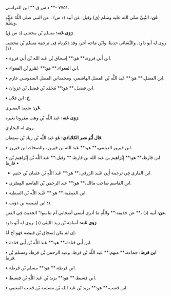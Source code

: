 ٧٧٥١ -** د س ق:** ابن الفراسي.

**عَن:** النَّبِيِّ صلى الله عليه وسلم (ق) وقيل: عَن أبيه (د س) ، عن النبي صلى اللَّهُ عَلَيْهِ وسَلَّمَ.

**رَوَى عَنه:** مسلم بْن مخشي (د س ق) .

روى له أبو داود، والنَّسَائي حديثا، وابْن ماجه أخر، وقد ذكرناه فِي ترجمة مسلم بْن مخشي (١) .

• ابن أَبي فروة،** هو:** إسحاق بْن عَبد الله بْن أَبي فروة.

• ابن الفغواء،** هو:** عَمْرو بْن الفغواء.

• ابن الفضل،** هو:** عَبد اللَّه بْن الفضل الهاشمي، ومحمدابن الفضل السدوسي عارم.

• ابن فضيل،** هو:** مُحَمَّد بْن فضيل بْن غزوان.

**• خ:** ابن فلان.

**عَن:** سَعِيد المقبري.

**رَوَى عَنه:** عَبد اللَّه بْن وهب مقرونا بغيره.

روى له البخاري.

**قال أَبُو نصر الكلاباذي:** هُوَ عَبد اللَّه بْن زياد بْن سمعان.

• ابن فيروز الديلمي،** هو:** عَبد الله بن فيروز، والضحاك ابن فيروز.

• ابن قارظ،** هو:** إِبْرَاهِيم بن عَبد الله بن قارظ،** وقيل:** عَبد اللَّه بْن إِبْرَاهِيم بْن قارظ •

- ابن القاري فِي ترجمة أَبِي عُبَيد الزرقي،** هو:** عَبد اللَّهِ بْن عثمان بْن خثيم.

• ابن القاسم صاحب مالك،** هو:** عبد الرحمن بْن القاسم المِصْرِي.

• ابن القبطية،** هو:** عُبَيد اللَّه بْن القبطية.

**• د:** ابن لقبيصة بن ذؤيب.

**عن:** أبيه (د) ،** عن حذيفة:** واللَّهِ ما أدري أنسي أصحابي أم تناسوا" الحديث فِي الفتن.

**رَوَى عَنه:** أسامة بْن زيد الليثي (د) .روى له أَبُو داود.

إن لم يكن إسحاق بْن قبيصة فهو أخ لَهُ.

• ابن أَبي قتادة،** هو:** عَبد اللَّه بْن أَبي قتادة.

**• ابن قرط:** جماعة،** منهم:** عَبد اللَّه بْن قرط، وعبد الرحمن بْن قرط، ومسلم بْن قرط.

• ابن قرظة،** هو:** مسلم بْن قرظة.

• ابن قسيط،** هو:** يزيد بْن عَبد اللَّهِ بْن قسيط.

• ابن قعنب،** هو:** يزيد بْن عَبد الله بْن مسلمة بْن قعنب القعنبي.